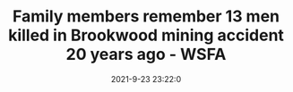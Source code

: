 ---
"title": "Family members remember 13 men killed in Brookwood mining accident 20 years ago - WSFA"
"date": "2021-9-23 23:22:0"
"feed_name": "GOOGLENEWSMINING"
"feed_website": "https://news.google.com/search?q=mining%2Bincident&hl=en-US&gl=US&ceid=US:en"
"feed_rss": "https://news.google.com/rss/search?q=mining%2Bincident&hl=en-US&gl=US&ceid=US:en"
"link": "https://www.wsfa.com/2021/09/23/family-members-remember-13-men-killed-brookwood-mining-accident-20-years-ago/"
"source": "{'href': 'https://www.wsfa.com', 'title': 'WSFA'}"
"file": "_posts/2021-1-1-d5286df9b8858a772c8088056f8cd9f2362257c3.md"
"accident": "1"
"drilling": "0"
"dead": "13"
"injured": "0"
"arrested": "0"
"where": "mining site"
"place": "unknown place"
---